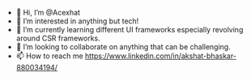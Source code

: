 - 👋 Hi, I’m @Acexhat
- 👀 I’m interested in anything but tech!
- 🌱 I’m currently learning different UI frameworks especially revolving around CSR frameworks.
- 💞️ I’m looking to collaborate on anything that can be challenging.
- 📫 How to reach me https://www.linkedin.com/in/akshat-bhaskar-880034194/

<!---
Acexhat/Acexhat is a ✨ special ✨ repository because its `README.md` (this file) appears on your GitHub profile.
You can click the Preview link to take a look at your changes.
--->
